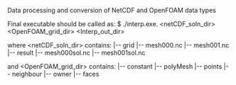 Data processing and conversion of NetCDF and OpenFOAM data types

Final executable should be called as:
$ ./interp.exe. <netCDF_soln_dir> <OpenFOAM_grid_dir> <Interp_out_dir>

where <netCDF_soln_dir> contains:
  |-- grid
       |-- mesh000.nc
       |-- mesh001.nc 
  |-- result
       |-- mesh000sol.nc
       |-- mesh001sol.nc

and <OpenFOAM_grid_dir> contains:
  |-- constant
       |-- polyMesh
            |-- points
            |-- neighbour
            |-- owner
            |-- faces

